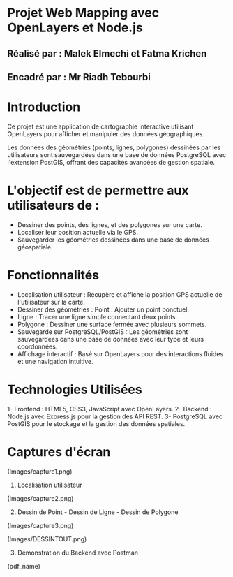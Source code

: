# Projet Web Mapping avec OpenLayers et Node.js

## Réalisé par :   Malek Elmechi et Fatma Krichen

## Encadré par :   Mr Riadh Tebourbi

# Introduction

Ce projet est une application de cartographie interactive utilisant OpenLayers pour afficher et manipuler des données géographiques.

Les données des géométries (points, lignes, polygones) dessinées par les utilisateurs sont sauvegardées dans une base de données PostgreSQL avec l'extension PostGIS, offrant des capacités avancées de gestion spatiale.

# L'objectif est de permettre aux utilisateurs de :

- Dessiner des points, des lignes, et des polygones sur une carte.
- Localiser leur position actuelle via le GPS.
- Sauvegarder les géométries dessinées dans une base de données géospatiale.

# Fonctionnalités

- Localisation utilisateur : Récupère et affiche la position GPS actuelle de l'utilisateur sur la carte.
- Dessiner des géométries : Point : Ajouter un point ponctuel.
- Ligne : Tracer une ligne simple connectant deux points.
- Polygone : Dessiner une surface fermée avec plusieurs sommets.
- Sauvegarde sur PostgreSQL/PostGIS : Les géométries sont sauvegardées dans une base de données avec leur type et leurs coordonnées.
- Affichage interactif : Basé sur OpenLayers pour des interactions fluides et une navigation intuitive.

# Technologies Utilisées

1- Frontend : HTML5, CSS3, JavaScript avec OpenLayers.
2- Backend : Node.js avec Express.js pour la gestion des API REST.
3- PostgreSQL avec PostGIS pour le stockage et la gestion des données spatiales.

# Captures d'écran

(Images/capture1.png)

1. Localisation utilisateur

(Images/capture2.png)

2. Dessin de Point - Dessin de Ligne - Dessin de Polygone

(Images/capture3.png)

(Images/DESSINTOUT.png)

3. Démonstration du Backend avec Postman

(pdf_name)
